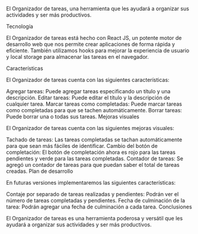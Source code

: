 El Organizador de tareas, una herramienta que les ayudará a organizar sus actividades y ser más productivos.

Tecnología

El Organizador de tareas está hecho con React JS, un potente motor de desarrollo web que nos permite crear aplicaciones de forma rápida y eficiente. También utilizamos hooks para mejorar la experiencia de usuario y local storage para almacenar las tareas en el navegador.

Características

El Organizador de tareas cuenta con las siguientes características:

Agregar tareas: Puede agregar tareas especificando un título y una descripción.
Editar tareas: Puede editar el título y la descripción de cualquier tarea.
Marcar tareas como completadas: Puede marcar tareas como completadas para que se tachen automáticamente.
Borrar tareas: Puede borrar una o todas sus tareas.
Mejoras visuales

El Organizador de tareas cuenta con las siguientes mejoras visuales:

Tachado de tareas: Las tareas completadas se tachan automáticamente para que sean más fáciles de identificar.
Cambio del botón de completación: El botón de completación ahora es rojo para las tareas pendientes y verde para las tareas completadas.
Contador de tareas: Se agregó un contador de tareas para que puedan saber el total de tareas creadas.
Plan de desarrollo

En futuras versiones implementaremos las siguientes características:

Contaje por separado de tareas realizadas y pendientes: Podrán ver el número de tareas completadas y pendientes.
Fecha de culminación de la tarea: Podrán agregar una fecha de culminación a cada tarea.
Conclusiones

El Organizador de tareas es una herramienta poderosa y versátil que les ayudará a organizar sus actividades y ser más productivos.